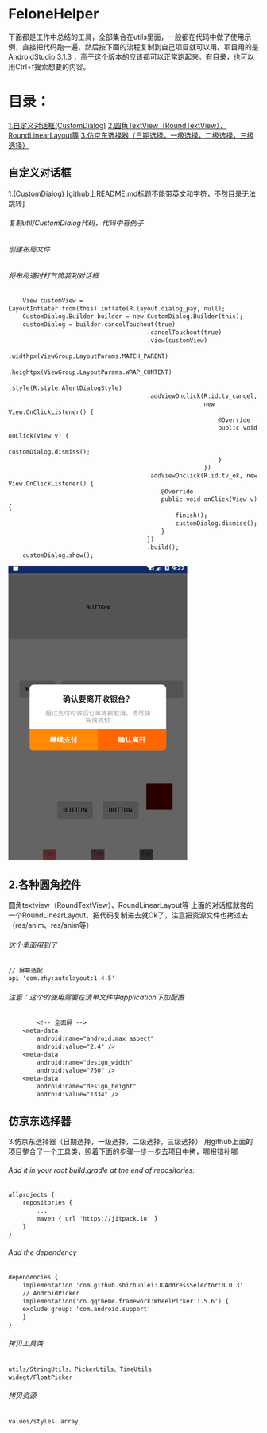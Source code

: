 # FeloneHelper
下面都是工作中总结的工具，全部集合在utils里面，一般都在代码中做了使用示例，直接把代码跑一遍，然后按下面的流程复制到自己项目就可以用。项目用的是AndroidStudio 3.1.3 ，高于这个版本的应该都可以正常跑起来。有目录，也可以用Ctrl+f搜索想要的内容。
# 目录：
 [1.自定义对话框(CustomDialog)](#自定义对话框)
 [2.圆角TextView（RoundTextView）、RoundLinearLayout等](#各种圆角控件)
 [3.仿京东选择器（日期选择，一级选择，二级选择，三级选择）](#仿京东选择器)

## 自定义对话框
1.(CustomDialog) [github上README.md标题不能带英文和字符，不然目录无法跳转]
###### 复制util/CustomDialog代码，代码中有例子
###### 创建布局文件
###### 将布局通过打气筒装到对话框
		View customView = LayoutInflater.from(this).inflate(R.layout.dialog_pay, null);
        CustomDialog.Builder builder = new CustomDialog.Builder(this);
        customDialog = builder.cancelTouchout(true)
                                           .cancelTouchout(true)
                                           .view(customView)
                                           .widthpx(ViewGroup.LayoutParams.MATCH_PARENT)
                                           .heightpx(ViewGroup.LayoutParams.WRAP_CONTENT)
                                           .style(R.style.AlertDialogStyle)
                                           .addViewOnclick(R.id.tv_cancel,
                                                           new View.OnClickListener() {
                                                               @Override
                                                               public void onClick(View v) {
                                                                   customDialog.dismiss();
                                                               }
                                                           })
                                           .addViewOnclick(R.id.tv_ok, new View.OnClickListener() {
                                               @Override
                                               public void onClick(View v) {
                                                   finish();
                                                   customDialog.dismiss();
                                               }
                                           })
                                           .build();
        customDialog.show();	
![github](https://github.com/BitToNet/FeloneHelper/raw/master/img/customdialog.png)

## 2.各种圆角控件
圆角textview（RoundTextView）、RoundLinearLayout等
上面的对话框就套的一个RoundLinearLayout，把代码复制进去就Ok了，注意把资源文件也拷过去（res/anim、res/anim等）
	
###### 这个里面用到了
	// 屏幕适配
	api 'com.zhy:autolayout:1.4.5'
###### 注意：这个的使用需要在清单文件中application下加配置
	        <!-- 全面屏 -->
        <meta-data
            android:name="android.max_aspect"
            android:value="2.4" />
        <meta-data
            android:name="design_width"
            android:value="750" />
        <meta-data
            android:name="design_height"
            android:value="1334" />
	
## 仿京东选择器
3.仿京东选择器（日期选择，一级选择，二级选择，三级选择）
用github上面的项目整合了一个工具类，照着下面的步骤一步一步去项目中拷，哪报错补哪
###### Add it in your root build.gradle at the end of repositories:
	allprojects {
		repositories {
			...
			maven { url 'https://jitpack.io' }
		}
	}
###### Add the dependency
	dependencies {
    	implementation 'com.github.shichunlei:JDAddressSelector:0.0.3'
		// AndroidPicker
    	implementation('cn.qqtheme.framework:WheelPicker:1.5.6') {
        exclude group: 'com.android.support'
    	}
	}
###### 拷贝工具类
	utils/StringUtils、PickerUtils、TimeUtils
	widegt/FloatPicker

###### 拷贝资源
	values/styles、array
